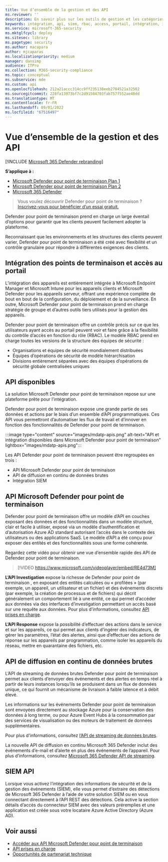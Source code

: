 ```yaml
---
title: Vue d’ensemble de la gestion et des API
ms.reviewer: ''
description: En savoir plus sur les outils de gestion et les catégories d’API dans Microsoft Defender pour point de terminaison
keywords: intégration, api, siem, rbac, access, portail, intégration, investigation, réponse, entités, entité, contexte utilisateur, contexte d’application, streaming
ms.service: microsoft-365-security
ms.mktglfcycl: deploy
ms.sitesec: library
ms.pagetype: security
ms.author: macapara
author: mjcaparas
ms.localizationpriority: medium
manager: dansimp
audience: ITPro
ms.collection: M365-security-compliance
ms.topic: conceptual
ms.subservice: mde
ms.custom: api
ms.openlocfilehash: 212a21accc314cc9ff235138eeb2784521a32502
ms.sourcegitcommit: 228fa13973bf7c2d91504703fab757f552ae40dd
ms.translationtype: MT
ms.contentlocale: fr-FR
ms.lasthandoff: 09/01/2022
ms.locfileid: "67516497"
---
```

# <a name="overview-of-management-and-apis"></a>Vue d’ensemble de la gestion et des API

[!INCLUDE [Microsoft 365 Defender rebranding](../../includes/microsoft-defender.md)]

**S’applique à :**
- [Microsoft Defender pour point de terminaison Plan 1](https://go.microsoft.com/fwlink/p/?linkid=2154037)
- [Microsoft Defender pour point de terminaison Plan 2](https://go.microsoft.com/fwlink/p/?linkid=2154037)
- [Microsoft 365 Defender](https://go.microsoft.com/fwlink/?linkid=2118804)

> Vous voulez découvrir Defender pour point de terminaison ? [Inscrivez-vous pour bénéficier d’un essai gratuit.](https://signup.microsoft.com/create-account/signup?products=7f379fee-c4f9-4278-b0a1-e4c8c2fcdf7e&ru=https://aka.ms/MDEp2OpenTrial?ocid=docs-mgt-apis-abovefoldlink)


Defender pour point de terminaison prend en charge un large éventail d’options pour garantir que les clients peuvent facilement adopter la plateforme.

Reconnaissant que les environnements et les structures des clients peuvent varier, Defender pour point de terminaison a été créé avec flexibilité et un contrôle granulaire pour répondre à différentes exigences des clients.

## <a name="endpoint-onboarding-and-portal-access"></a>Intégration des points de terminaison et accès au portail

L’intégration des appareils est entièrement intégrée à Microsoft Endpoint Manager et Microsoft Intune pour les appareils clients et Microsoft Defender pour les appareils serveur, offrant une expérience complète de bout en bout de la configuration, du déploiement et de la surveillance. En outre, Microsoft Defender pour point de terminaison prend en charge stratégie de groupe et d’autres outils tiers utilisés pour la gestion des appareils.

Defender pour point de terminaison offre un contrôle précis sur ce que les utilisateurs ayant accès au portail peuvent voir et faire grâce à la flexibilité du contrôle d’accès en fonction du rôle (RBAC). Le modèle RBAC prend en charge toutes les versions de la structure des équipes de sécurité :

- Organisations et équipes de sécurité mondialement distribuées
- Équipes d’opérations de sécurité de modèle hiérarchisation
- Divisions entièrement séparées avec des équipes d’opérations de sécurité globale centralisées uniques

## <a name="available-apis"></a>API disponibles

La solution Microsoft Defender pour point de terminaison repose sur une plateforme prête pour l’intégration.

Defender pour point de terminaison expose une grande partie de ses données et actions par le biais d’un ensemble d’API programmatiques. Ces API vous permettront d’automatiser les flux de travail et d’innover en fonction des fonctionnalités de Defender pour point de terminaison.

:::image type="content" source="images/mdatp-apis.png" alt-text="API et intégration disponibles dans Microsoft Defender pour point de terminaison" lightbox="images/mdatp-apis.png":::

Les API Defender pour point de terminaison peuvent être regroupées en trois :

- API Microsoft Defender pour point de terminaison
- API de diffusion en continu de données brutes
- Intégration SIEM

## <a name="microsoft-defender-for-endpoint-apis"></a>API Microsoft Defender pour point de terminaison

Defender pour point de terminaison offre un modèle d’API en couches exposant des données et des fonctionnalités dans un modèle structuré, clair et facile à utiliser, exposé via un modèle d’authentification et d’autorisation Azure AD standard autorisant l’accès dans le contexte des utilisateurs ou des applications SaaS. Le modèle d’API a été conçu pour exposer des entités et des fonctionnalités sous une forme cohérente.

Regardez cette vidéo pour obtenir une vue d’ensemble rapide des API de Defender pour point de terminaison.

> [!VIDEO https://www.microsoft.com/videoplayer/embed/RE4d73M]

**L’API Investigation** expose la richesse de Defender pour point de terminaison , en exposant des entités calculées ou « profilées » (par exemple, un appareil, un utilisateur et un fichier) et des événements discrets (par exemple, la création de processus et de fichiers) qui décrit généralement un comportement lié à une entité, ce qui permet d’accéder aux données via des interfaces d’investigation permettant un accès basé sur une requête aux données. Pour plus d’informations, consultez [API prises en charge](exposed-apis-list.md).

**L’API Response** expose la possibilité d’effectuer des actions dans le service et sur les appareils, ce qui permet aux clients d’ingérer des indicateurs, de gérer les paramètres, l’état des alertes, ainsi que d’effectuer des actions de réponse sur les appareils par programmation, comme isoler les appareils du réseau, mettre en quarantaine des fichiers, etc.

## <a name="raw-data-streaming-api"></a>API de diffusion en continu de données brutes

L’API de streaming de données brutes Defender pour point de terminaison permet aux clients d’envoyer des événements et des alertes en temps réel à partir de leurs instances lorsqu’ils se produisent dans un flux de données unique, ce qui fournit un mécanisme de livraison à faible latence et à débit élevé.

Les informations sur les événements Defender pour point de terminaison sont envoyées directement au stockage Azure pour la conservation des données à long terme, ou pour Azure Event Hubs à la consommation par des services de visualisation ou des moteurs de traitement de données supplémentaires.

Pour plus d’informations, consultez [l’API de streaming de données brutes](raw-data-export.md).

La nouvelle API de diffusion en continu Microsoft 365 Defender inclut des événements d’e-mail et d’alerte en plus des événements de l’appareil.
Pour plus d’informations, consultez [Microsoft 365 Defender API de streaming](../defender/streaming-api.md).

## <a name="siem-api"></a>SIEM API

Lorsque vous activez l’intégration des informations de sécurité et de la gestion des événements (SIEM), elle vous permet d’extraire des détections de Microsoft 365 Defender à l’aide de votre solution SIEM ou en vous connectant directement à l’API REST des détections. Cela active la section détails d’accès du connecteur SIEM avec des valeurs préremplies et une application est créée sous votre locataire Azure Active Directory (Azure AD). 

## <a name="related-topics"></a>Voir aussi

- [Accéder aux API Microsoft Defender pour point de terminaison](apis-intro.md)
- [API prises en charge](exposed-apis-list.md)
- [Opportunités de partenariat technique](partner-integration.md)

